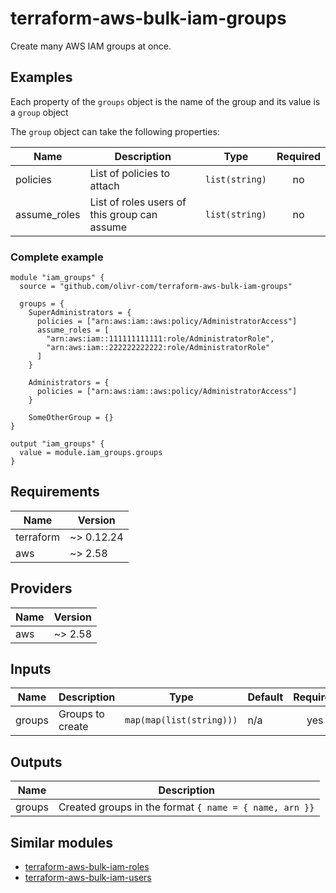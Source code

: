 # terraform-aws-bulk-iam-groups

Create many AWS IAM groups at once.

## Examples

Each property of the `groups` object is the name of the group and its value is a `group` object

The `group` object can take the following properties:

| Name         | Description                                  | Type           | Required |
| ------------ | -------------------------------------------- | -------------- | :------: |
| policies     | List of policies to attach                   | `list(string)` |    no    |
| assume_roles | List of roles users of this group can assume | `list(string)` |    no    |

### Complete example

```hcl
module "iam_groups" {
  source = "github.com/olivr-com/terraform-aws-bulk-iam-groups"

  groups = {
    SuperAdministrators = {
      policies = ["arn:aws:iam::aws:policy/AdministratorAccess"]
      assume_roles = [
        "arn:aws:iam::111111111111:role/AdministratorRole",
        "arn:aws:iam::222222222222:role/AdministratorRole"
      ]
    }

    Administrators = {
      policies = ["arn:aws:iam::aws:policy/AdministratorAccess"]
    }

    SomeOtherGroup = {}
}

output "iam_groups" {
  value = module.iam_groups.groups
}
```

## Requirements

| Name      | Version    |
| --------- | ---------- |
| terraform | ~> 0.12.24 |
| aws       | ~> 2.58    |

## Providers

| Name | Version |
| ---- | ------- |
| aws  | ~> 2.58 |

## Inputs

| Name   | Description      | Type                     | Default | Required |
| ------ | ---------------- | ------------------------ | ------- | :------: |
| groups | Groups to create | `map(map(list(string)))` | n/a     |   yes    |

## Outputs

| Name   | Description                                            |
| ------ | ------------------------------------------------------ |
| groups | Created groups in the format `{ name = { name, arn }}` |

## Similar modules

- [terraform-aws-bulk-iam-roles](https://github.com/olivr-com/terraform-aws-bulk-iam-roles)
- [terraform-aws-bulk-iam-users](https://github.com/olivr-com/terraform-aws-bulk-iam-users)
